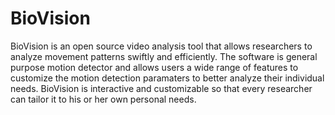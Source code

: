 BioVision
=========

BioVision is an open source video analysis tool that allows researchers to analyze movement patterns swiftly and efficiently. The software is general purpose motion detector and allows users a wide range of features to customize the motion detection paramaters to better analyze their individual needs. BioVision is interactive and customizable so that every researcher can tailor it to his or her own personal needs.

